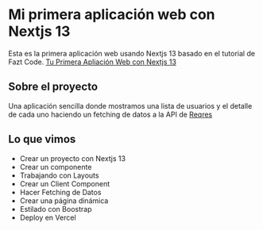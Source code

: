 # Mi primera aplicación web con Nextjs 13

Esta es la primera aplicación web usando Nextjs 13 basado en el tutorial de Fazt Code. [Tu Primera Apliación Web con Nextjs 13](https://www.youtube.com/watch?v=H_s-xM6Ii1g&ab_channel=FaztCode)

## Sobre el proyecto
Una aplicación sencilla donde mostramos una lista de usuarios y el detalle de cada uno haciendo un fetching de datos a la API de [Reqres](https://reqres.in/) 
## Lo que vimos
- Crear un proyecto con Nextjs 13
- Crear un componente
- Trabajando con Layouts
- Crear un Client Component
- Hacer Fetching de Datos
- Crear una página dinámica
- Estilado con Boostrap
- Deploy en Vercel